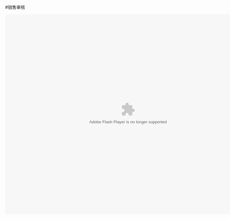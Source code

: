 #销售审核

<embed src="http://resource.3cwdb.com/kailong-donghua/xssh.swf" width="800" height="650"  pluginspage="http://www.macromedia.com/go/getflashplayer" 
type="application/x-shockwave-flash" ></embed>